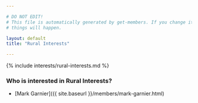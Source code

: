 ```yaml
---

# DO NOT EDIT!
# This file is automatically generated by get-members. If you change it, bad
# things will happen.

layout: default
title: "Rural Interests"

---
```


{% include interests/rural-interests.md %}

### Who is interested in Rural Interests?


* [Mark Garnier]({{ site.baseurl }}/members/mark-garnier.html)
